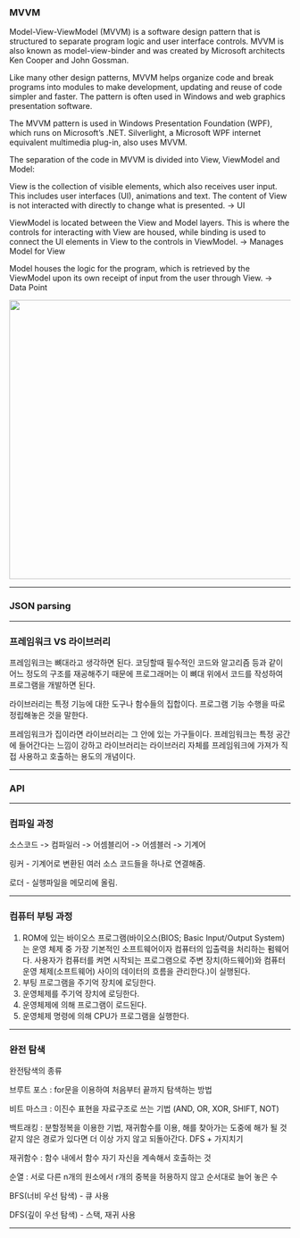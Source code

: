 ### MVVM

Model-View-ViewModel (MVVM) is a software design pattern that is structured to separate program logic and user interface controls. MVVM is also known as model-view-binder and was created by Microsoft architects Ken Cooper and John Gossman.

Like many other design patterns, MVVM helps organize code and break programs into modules to make development, updating and reuse of code simpler and faster. The pattern is often used in Windows and web graphics presentation software.

The MVVM pattern is used in Windows Presentation Foundation (WPF), which runs on Microsoft’s .NET. Silverlight, a Microsoft WPF internet equivalent multimedia plug-in, also uses MVVM.

The separation of the code in MVVM is divided into View, ViewModel and Model:

View is the collection of visible elements, which also receives user input. This includes user interfaces (UI), animations and text. The content of View is not interacted with directly to change what is presented. -> UI

ViewModel is located between the View and Model layers. This is where the controls for interacting with View are housed, while binding is used to connect the UI elements in View to the controls in ViewModel. -> Manages Model for View

Model houses the logic for the program, which is retrieved by the ViewModel upon its own receipt of input from the user through View. -> Data Point

<p align = "center"><img src = "https://user-images.githubusercontent.com/96713521/155720849-e72e7245-4bcd-4361-8bde-91f163b67c66.png" width = "800" height = "500"></p>




***
 
### JSON parsing

***

### 프레임워크 VS 라이브러리

프레임워크는 뼈대라고 생각하면 된다. 코딩할때 필수적인 코드와 알고리즘 등과 같이 어느 정도의 구조를 재공해주기 때문에 프로그래머는 이 뼈대 위에서 코드를 작성하여 프로그램을 개발하면 된다.

라이브러리는 특정 기능에 대한 도구나 함수들의 집합이다. 프로그램 기능 수행을 따로 정립해놓은 것을 말한다.

프레임워크가 집이라면 라이브러리는 그 안에 있는 가구들이다. 프레임워크는 특정 공간에 들어간다는 느낌이 강하고 라이브러리는 라이브러리 자체를 프레임워크에 가져가 직접 사용하고 호출하는 용도의 개념이다.

***

### API

***

### 컴파일 과정

소스코드 -> 컴파일러 -> 어셈블리어 -> 어셈블러 -> 기계어

링커 - 기계어로 변환된 여러 소스 코드들을 하나로 연결해줌.

로더 - 실행파일을 메모리에 올림. 

***

### 컴퓨터 부팅 과정

1. ROM에 있는 바이오스 프로그램(바이오스(BIOS; Basic Input/Output System)는 운영 체제 중 가장 기본적인 소프트웨어이자 컴퓨터의 입출력을 처리하는 펌웨어다. 사용자가 컴퓨터를 켜면 시작되는 프로그램으로 주변 장치(하드웨어)와 컴퓨터 운영 체제(소프트웨어) 사이의 데이터의 흐름을 관리한다.)이 실행된다.
2. 부팅 프로그램을 주기억 장치에 로딩한다.
3. 운영체제를 주기억 장치에 로딩한다.
4. 운영체제에 의해 프로그램이 로드된다.
5. 운영체제 명령에 의해 CPU가 프로그램을 실행한다.

***

### 완전 탐색

완전탐색의 종류

브루트 포스 : for문을 이용하여 처음부터 끝까지 탐색하는 방법

비트 마스크 : 이진수 표현을 자료구조로 쓰는 기법 (AND, OR, XOR, SHIFT, NOT)

백트래킹 : 분할정복을 이용한 기법, 재귀함수를 이용, 해를 찾아가는 도중에 해가 될 것 같지 않은 경로가 있다면 더 이상 가지 않고 되돌아간다. DFS + 가지치기

재귀함수 : 함수 내에서 함수 자기 자신을 계속해서 호출하는 것

순열 : 서로 다른 n개의 원소에서 r개의 중복을 허용하지 않고 순서대로 늘어 놓은 수

BFS(너비 우선 탐색) - 큐 사용

DFS(깊이 우선 탐색) - 스택, 재귀 사용

***


